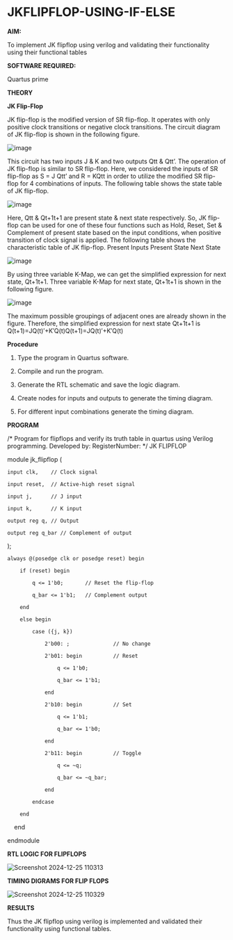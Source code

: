 # JKFLIPFLOP-USING-IF-ELSE

**AIM:** 

To implement  JK flipflop using verilog and validating their functionality using their functional tables

**SOFTWARE REQUIRED:**

Quartus prime

**THEORY**

**JK Flip-Flop**

JK flip-flop is the modified version of SR flip-flop. It operates with only positive clock transitions or negative clock transitions. The circuit diagram of JK flip-flop is shown in the following figure.

![image](https://github.com/naavaneetha/JKFLIPFLOP-USING-IF-ELSE/assets/154305477/a649c30b-232b-4558-b188-fd6c09845180)


This circuit has two inputs J & K and two outputs Qtt & Qtt’. The operation of JK flip-flop is similar to SR flip-flop. Here, we considered the inputs of SR flip-flop as S = J Qtt’ and R = KQtt in order to utilize the modified SR flip-flop for 4 combinations of inputs. The following table shows the state table of JK flip-flop.

![image](https://github.com/naavaneetha/JKFLIPFLOP-USING-IF-ELSE/assets/154305477/c4360742-e8a8-4937-b089-c46c0433f9a3)

 
Here, Qtt & Qt+1t+1 are present state & next state respectively. So, JK flip-flop can be used for one of these four functions such as Hold, Reset, Set & Complement of present state based on the input conditions, when positive transition of clock signal is applied. The following table shows the characteristic table of JK flip-flop. Present Inputs Present State Next State
 
![image](https://github.com/naavaneetha/JKFLIPFLOP-USING-IF-ELSE/assets/154305477/6c275261-a6d5-4c37-a3a7-1e88ca11c4cd)

By using three variable K-Map, we can get the simplified expression for next state, Qt+1t+1. Three variable K-Map for next state, Qt+1t+1 is shown in the following figure.
 
![image](https://github.com/naavaneetha/JKFLIPFLOP-USING-IF-ELSE/assets/154305477/5174f41b-0ce0-4329-a372-6d1943ea6673)

The maximum possible groupings of adjacent ones are already shown in the figure. Therefore, the simplified expression for next state Qt+1t+1 is Q(t+1)=JQ(t)′+K′Q(t)Q(t+1)=JQ(t)′+K′Q(t)

**Procedure**

1.	Type the program in Quartus software.

2.	Compile and run the program.

3.	Generate the RTL schematic and save the logic diagram.

4.	Create nodes for inputs and outputs to generate the timing diagram.

5.	For different input combinations generate the timing diagram.

**PROGRAM**

/* Program for flipflops and verify its truth table in quartus using Verilog programming. Developed by: RegisterNumber:
*/
JK FLIPFLOP

module jk_flipflop (
    
    input clk,    // Clock signal
    
    input reset,  // Active-high reset signal
    
    input j,      // J input
    
    input k,      // K input
    
    output reg q, // Output
    
    output reg q_bar // Complement of output
);

    always @(posedge clk or posedge reset) begin
        
        if (reset) begin
            
            q <= 1'b0;       // Reset the flip-flop
            
            q_bar <= 1'b1;   // Complement output
        
        end
        
        else begin
            
            case ({j, k})
            
                2'b00: ;              // No change
                
                2'b01: begin          // Reset
                
                    q <= 1'b0;
                    
                    q_bar <= 1'b1;
                
                end
                
                2'b10: begin          // Set
                    
                    q <= 1'b1;
                    
                    q_bar <= 1'b0;
                
                end
                
                2'b11: begin          // Toggle
                 
                    q <= ~q;
                    
                    q_bar <= ~q_bar;
                
                end
            
            endcase
        
        end
    
    end

endmodule

**RTL LOGIC FOR FLIPFLOPS**

![Screenshot 2024-12-25 110313](https://github.com/user-attachments/assets/b2424105-5364-4b66-b638-954468551d30)


**TIMING DIGRAMS FOR FLIP FLOPS**

![Screenshot 2024-12-25 110329](https://github.com/user-attachments/assets/9c13c662-aa26-4898-beae-9f9872122def)


**RESULTS**

Thus the JK flipflop using verilog is implemented and validated their functionality using functional tables.
